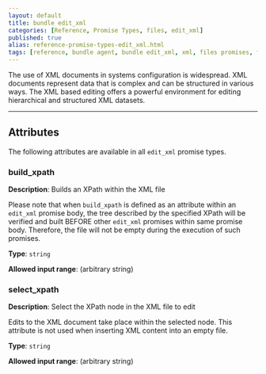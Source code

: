 ```yaml
---
layout: default
title: bundle edit_xml
categories: [Reference, Promise Types, files, edit_xml]
published: true
alias: reference-promise-types-edit_xml.html
tags: [reference, bundle agent, bundle edit_xml, xml, files promises, file editing]
---
```


The use of XML documents in systems configuration is widespread. XML
documents represent data that is complex and can be structured in
various ways. The XML based editing offers a powerful environment for
editing hierarchical and structured XML datasets.

***

## Attributes

The following attributes are available in all `edit_xml` promise types.

### build_xpath

**Description**: Builds an XPath within the XML file

Please note that when `build_xpath` is defined as an attribute within
an `edit_xml` promise body, the tree described by the specified XPath
will be verified and built BEFORE other `edit_xml` promises within same
promise body. Therefore, the file will not be empty during the execution
of such promises.

**Type**: `string`

**Allowed input range**: (arbitrary string)

### select_xpath

**Description**: Select the XPath node in the XML file to edit

Edits to the XML document take place within the selected node. This
attribute is not used when inserting XML content into an empty file.

**Type**: `string`

**Allowed input range**: (arbitrary string)
